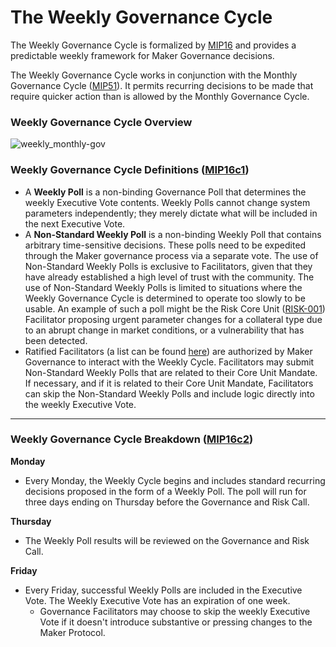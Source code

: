 # The Weekly Governance Cycle

The Weekly Governance Cycle is formalized by [MIP16](https://mips.makerdao.com/mips/details/MIP16) and provides a predictable weekly framework for Maker Governance decisions.

The Weekly Governance Cycle works in conjunction with the Monthly Governance Cycle ([MIP51](https://mips.makerdao.com/mips/details/MIP51)). It permits recurring decisions to be made that require quicker action than is allowed by the Monthly Governance Cycle.

### Weekly Governance Cycle Overview

![weekly_monthly-gov](https://github.com/makerdao/mips/blob/master/MIP16/weekly_governance_cycle.png?raw=true)

### Weekly Governance Cycle Definitions ([MIP16c1](https://mips.makerdao.com/mips/details/MIP16#MIP16c1)) 

- A **Weekly Poll** is a non-binding Governance Poll that determines the weekly Executive Vote contents. Weekly Polls cannot change system parameters independently; they merely dictate what will be included in the next Executive Vote.
- A **Non-Standard Weekly Poll** is a non-binding Weekly Poll that contains arbitrary time-sensitive decisions. These polls need to be expedited through the Maker governance process via a separate vote. The use of Non-Standard Weekly Polls is exclusive to Facilitators, given that they have already established a high level of trust with the community. The use of Non-Standard Weekly Polls is limited to situations where the Weekly Governance Cycle is determined to operate too slowly to be usable. An example of such a poll might be the Risk Core Unit ([RISK-001](https://mips.makerdao.com/mips/details/MIP39c2SP2)) Facilitator proposing urgent parameter changes for a collateral type due to an abrupt change in market conditions, or a vulnerability that has been detected.
- Ratified Facilitators (a list can be found [here](https://mips.makerdao.com/mips/details/MIP38#MIP38c2)) are authorized by Maker Governance to interact with the Weekly Cycle. Facilitators may submit Non-Standard Weekly Polls that are related to their Core Unit Mandate. If necessary, and if it is related to their Core Unit Mandate, Facilitators can skip the Non-Standard Weekly Polls and include logic directly into the weekly Executive Vote.

---

### Weekly Governance Cycle Breakdown ([MIP16c2](https://mips.makerdao.com/mips/details/MIP16#MIP16c2)) 


**Monday**

- Every Monday, the Weekly Cycle begins and includes standard recurring decisions proposed in the form of a Weekly Poll. The poll will run for three days ending on Thursday before the Governance and Risk Call.

**Thursday**

- The Weekly Poll results will be reviewed on the Governance and Risk Call.

**Friday**

- Every Friday, successful Weekly Polls are included in the Executive Vote. The Weekly Executive Vote has an expiration of one week.
    - Governance Facilitators may choose to skip the weekly Executive Vote if it doesn't introduce substantive or pressing changes to the Maker Protocol.
